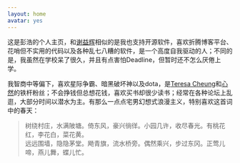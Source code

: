 ```yaml
---
layout: home
avatar: yes
---
```


这是彭浩的个人主页，和[谢益辉](http://yihui.name/cn)相似的是我也支持开源软件，喜欢折腾博客平台、花哨但不实用的代码以及各种乱七八糟的软件，是一个高度自我驱动的人；不同的是，我虽然在学校呆了很久，并且有点害怕Deadline，但暂时还不怎么厌倦上学。

我智商中等偏下，喜欢星际争霸、暗黑破坏神以及dota，是[Teresa Cheung](http://www.cheungtaklan.com/)和[心然](http://xinran.5d6d.net/)的铁杆粉丝；不会挣钱但总想花钱，喜欢买书却很少读书；经常在各种论坛上乱逛，大部分时间以潜水为主。有那么一点点宅男幻想式浪漫主义，特别喜欢这首词中的春天：

> 树绕村庄，水满陂塘。倚东风，豪兴徜徉。小园几许，收尽春光。有桃花红，李花白，菜花黄。  
> 远远围墙，隐隐茅堂。飏青旗，流水桥旁。偶然乘兴，步过东冈。正莺儿啼，燕儿舞，蝶儿忙。